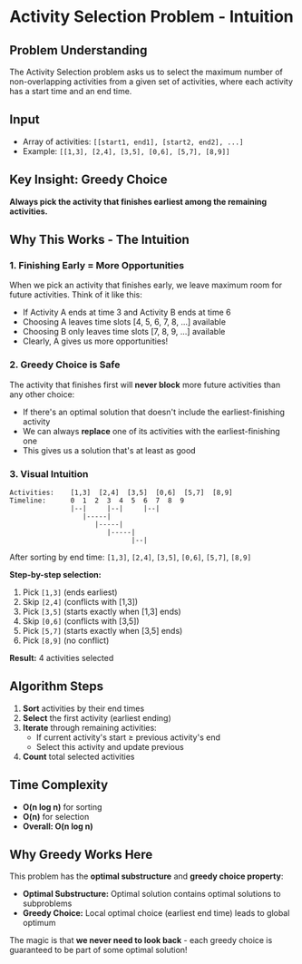 # Activity Selection Problem - Intuition

## Problem Understanding

The Activity Selection problem asks us to select the maximum number of non-overlapping activities from a given set of activities, where each activity has a start time and an end time.

## Input

- Array of activities: `[[start1, end1], [start2, end2], ...]`
- Example: `[[1,3], [2,4], [3,5], [0,6], [5,7], [8,9]]`

## Key Insight: Greedy Choice

**Always pick the activity that finishes earliest among the remaining activities.**

## Why This Works - The Intuition

### 1. **Finishing Early = More Opportunities**

When we pick an activity that finishes early, we leave maximum room for future activities. Think of it like this:

- If Activity A ends at time 3 and Activity B ends at time 6
- Choosing A leaves time slots [4, 5, 6, 7, 8, ...] available
- Choosing B only leaves time slots [7, 8, 9, ...] available
- Clearly, A gives us more opportunities!

### 2. **Greedy Choice is Safe**

The activity that finishes first will **never block** more future activities than any other choice:

- If there's an optimal solution that doesn't include the earliest-finishing activity
- We can always **replace** one of its activities with the earliest-finishing one
- This gives us a solution that's at least as good

### 3. **Visual Intuition**

```
Activities:    [1,3]  [2,4]  [3,5]  [0,6]  [5,7]  [8,9]
Timeline:      0  1  2  3  4  5  6  7  8  9
               |--|     |--|     |--|
                  |-----|
                     |-----|
                        |-----|
                              |--|
```

After sorting by end time: `[1,3]`, `[2,4]`, `[3,5]`, `[0,6]`, `[5,7]`, `[8,9]`

**Step-by-step selection:**

1. Pick `[1,3]` (ends earliest)
2. Skip `[2,4]` (conflicts with [1,3])
3. Pick `[3,5]` (starts exactly when [1,3] ends)
4. Skip `[0,6]` (conflicts with [3,5])
5. Pick `[5,7]` (starts exactly when [3,5] ends)
6. Pick `[8,9]` (no conflict)

**Result:** 4 activities selected

## Algorithm Steps

1. **Sort** activities by their end times
2. **Select** the first activity (earliest ending)
3. **Iterate** through remaining activities:
   - If current activity's start ≥ previous activity's end
   - Select this activity and update previous
4. **Count** total selected activities

## Time Complexity

- **O(n log n)** for sorting
- **O(n)** for selection
- **Overall: O(n log n)**

## Why Greedy Works Here

This problem has the **optimal substructure** and **greedy choice property**:

- **Optimal Substructure:** Optimal solution contains optimal solutions to subproblems
- **Greedy Choice:** Local optimal choice (earliest end time) leads to global optimum

The magic is that **we never need to look back** - each greedy choice is guaranteed to be part of some optimal solution!

